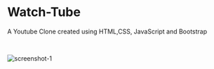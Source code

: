 # Watch-Tube
A Youtube Clone created using HTML,CSS, JavaScript and Bootstrap

</br>

![screenshot-1](https://github.com/user-attachments/assets/1ad9844a-4ebc-4ec6-ab49-5cfe8e368afd)
